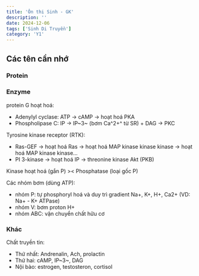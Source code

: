 ```yaml
---
title: 'Ôn thi Sinh - GK'
description: ''
date: 2024-12-06
tags: ['Sinh Di Truyền']
category: 'Y1'
---
```

<!-- <span v-for="n in 10">{{ n }}</span> -->
## Các tên cần nhớ

### Protein

### Enzyme

protein G hoạt hoá:

* Adenylyl cyclase: ATP $\to$ cAMP $\to$ hoạt hoá PKA
* Phospholipase C: IP $\to$ IP~3~ (bơm Ca^2+^ từ SR) + DAG $\to$ PKC

Tyrosine kinase receptor (RTK):

* Ras-GEF $\to$ hoạt hoá Ras $\to$ hoạt hoá MAP kinase kinase kinase $\to$ hoạt hoá MAP kinase kinase...
* PI 3-kinase $\to$ hoạt hoá IP $\to$ threonine kinase Akt (PKB)

Kinase hoạt hoá (gắn P) >< Phosphatase (loại gốc P)

Các nhóm bơm (dùng ATP):

* nhóm P: tự phosphoryl hoá và duy trì gradient Na+, K+, H+, Ca2+ (VD: Na+ - K+ ATPase)
* nhóm V: bơm proton H+
* nhóm ABC: vận chuyển chất hữu cơ

### Khác

Chất truyền tin:

* Thứ nhất: Andrenalin, Ach, prolactin
* Thứ hai: cAMP, IP~3~, DAG
* Nội bào: estrogen, testosteron, cortisol

